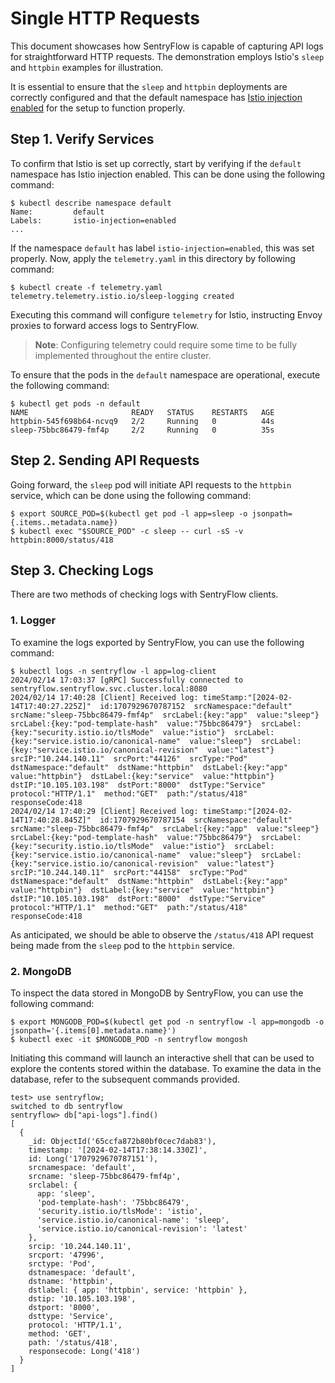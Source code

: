 # Single HTTP Requests

This document showcases how SentryFlow is capable of capturing API logs for straightforward HTTP requests. The demonstration employs Istio's `sleep` and `httpbin` examples for illustration.

It is essential to ensure that the `sleep` and `httpbin` deployments are correctly configured and that the default namespace has [Istio injection enabled](https://istio.io/latest/docs/setup/additional-setup/sidecar-injection/#automatic-sidecar-injection) for the setup to function properly.

## Step 1. Verify Services

To confirm that Istio is set up correctly, start by verifying if the `default` namespace has Istio injection enabled. This can be done using the following command:

```
$ kubectl describe namespace default
Name:         default
Labels:       istio-injection=enabled
...
```

If the namespace `default` has label `istio-injection=enabled`, this was set properly. Now, apply the `telemetry.yaml` in this directory by following command:

```
$ kubectl create -f telemetry.yaml
telemetry.telemetry.istio.io/sleep-logging created
```

Executing this command will configure `telemetry` for Istio, instructing Envoy proxies to forward access logs to SentryFlow.

> **Note**: Configuring telemetry could require some time to be fully implemented throughout the entire cluster.

To ensure that the pods in the `default` namespace are operational, execute the following command:

```
$ kubectl get pods -n default
NAME                       READY   STATUS    RESTARTS   AGE
httpbin-545f698b64-ncvq9   2/2     Running   0          44s
sleep-75bbc86479-fmf4p     2/2     Running   0          35s
```

## Step 2. Sending API Requests

Going forward, the `sleep` pod will initiate API requests to the `httpbin` service, which can be done using the following command:

```
$ export SOURCE_POD=$(kubectl get pod -l app=sleep -o jsonpath={.items..metadata.name})
$ kubectl exec "$SOURCE_POD" -c sleep -- curl -sS -v httpbin:8000/status/418
```

## Step 3. Checking Logs

There are two methods of checking logs with SentryFlow clients.

### 1. Logger

To examine the logs exported by SentryFlow, you can use the following command:

```
$ kubectl logs -n sentryflow -l app=log-client
2024/02/14 17:03:37 [gRPC] Successfully connected to sentryflow.sentryflow.svc.cluster.local:8080
2024/02/14 17:40:28 [Client] Received log: timeStamp:"[2024-02-14T17:40:27.225Z]"  id:1707929670787152  srcNamespace:"default"  srcName:"sleep-75bbc86479-fmf4p"  srcLabel:{key:"app"  value:"sleep"}  srcLabel:{key:"pod-template-hash"  value:"75bbc86479"}  srcLabel:{key:"security.istio.io/tlsMode"  value:"istio"}  srcLabel:{key:"service.istio.io/canonical-name"  value:"sleep"}  srcLabel:{key:"service.istio.io/canonical-revision"  value:"latest"}  srcIP:"10.244.140.11"  srcPort:"44126"  srcType:"Pod"  dstNamespace:"default"  dstName:"httpbin"  dstLabel:{key:"app"  value:"httpbin"}  dstLabel:{key:"service"  value:"httpbin"}  dstIP:"10.105.103.198"  dstPort:"8000"  dstType:"Service"  protocol:"HTTP/1.1"  method:"GET"  path:"/status/418"  responseCode:418
2024/02/14 17:40:29 [Client] Received log: timeStamp:"[2024-02-14T17:40:28.845Z]"  id:1707929670787154  srcNamespace:"default"  srcName:"sleep-75bbc86479-fmf4p"  srcLabel:{key:"app"  value:"sleep"}  srcLabel:{key:"pod-template-hash"  value:"75bbc86479"}  srcLabel:{key:"security.istio.io/tlsMode"  value:"istio"}  srcLabel:{key:"service.istio.io/canonical-name"  value:"sleep"}  srcLabel:{key:"service.istio.io/canonical-revision"  value:"latest"}  srcIP:"10.244.140.11"  srcPort:"44158"  srcType:"Pod"  dstNamespace:"default"  dstName:"httpbin"  dstLabel:{key:"app"  value:"httpbin"}  dstLabel:{key:"service"  value:"httpbin"}  dstIP:"10.105.103.198"  dstPort:"8000"  dstType:"Service"  protocol:"HTTP/1.1"  method:"GET"  path:"/status/418"  responseCode:418
```

As anticipated, we should be able to observe the `/status/418` API request being made from the `sleep` pod to the `httpbin` service.

### 2. MongoDB

To inspect the data stored in MongoDB by SentryFlow, you can use the following command:

```
$ export MONGODB_POD=$(kubectl get pod -n sentryflow -l app=mongodb -o jsonpath='{.items[0].metadata.name}')
$ kubectl exec -it $MONGODB_POD -n sentryflow mongosh
```

Initiating this command will launch an interactive shell that can be used to explore the contents stored within the database. To examine the data in the database, refer to the subsequent commands provided.

```
test> use sentryflow;
switched to db sentryflow
sentryflow> db["api-logs"].find()
[
  {
    _id: ObjectId('65ccfa872b80bf0cec7dab83'),
    timestamp: '[2024-02-14T17:38:14.330Z]',
    id: Long('1707929670787151'),
    srcnamespace: 'default',
    srcname: 'sleep-75bbc86479-fmf4p',
    srclabel: {
      app: 'sleep',
      'pod-template-hash': '75bbc86479',
      'security.istio.io/tlsMode': 'istio',
      'service.istio.io/canonical-name': 'sleep',
      'service.istio.io/canonical-revision': 'latest'
    },
    srcip: '10.244.140.11',
    srcport: '47996',
    srctype: 'Pod',
    dstnamespace: 'default',
    dstname: 'httpbin',
    dstlabel: { app: 'httpbin', service: 'httpbin' },
    dstip: '10.105.103.198',
    dstport: '8000',
    dsttype: 'Service',
    protocol: 'HTTP/1.1',
    method: 'GET',
    path: '/status/418',
    responsecode: Long('418')
  }
]
```
